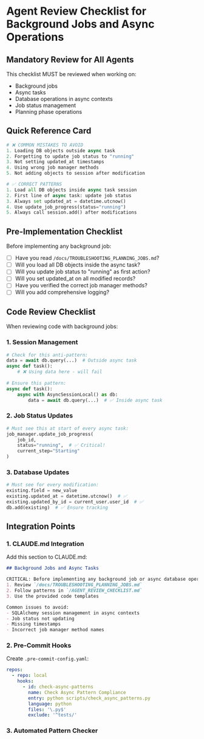# Agent Review Checklist for Background Jobs and Async Operations

## Mandatory Review for All Agents

This checklist MUST be reviewed when working on:
- Background jobs
- Async tasks
- Database operations in async contexts
- Job status management
- Planning phase operations

## Quick Reference Card

```python
# ❌ COMMON MISTAKES TO AVOID
1. Loading DB objects outside async task
2. Forgetting to update job status to "running"
3. Not setting updated_at timestamps
4. Using wrong job manager methods
5. Not adding objects to session after modification

# ✅ CORRECT PATTERNS
1. Load all DB objects inside async task session
2. First line of async task: update job status
3. Always set updated_at = datetime.utcnow()
4. Use update_job_progress(status="running")
5. Always call session.add() after modifications
```

## Pre-Implementation Checklist

Before implementing any background job:

- [ ] Have you read `/docs/TROUBLESHOOTING_PLANNING_JOBS.md`?
- [ ] Will you load all DB objects inside the async task?
- [ ] Will you update job status to "running" as first action?
- [ ] Will you set updated_at on all modified records?
- [ ] Have you verified the correct job manager methods?
- [ ] Will you add comprehensive logging?

## Code Review Checklist

When reviewing code with background jobs:

### 1. Session Management
```python
# Check for this anti-pattern:
data = await db.query(...)  # Outside async task
async def task():
    # ❌ Using data here - will fail
    
# Ensure this pattern:
async def task():
    async with AsyncSessionLocal() as db:
        data = await db.query(...)  # ✅ Inside async task
```

### 2. Job Status Updates
```python
# Must see this at start of every async task:
job_manager.update_job_progress(
    job_id,
    status="running",  # ✅ Critical!
    current_step="Starting"
)
```

### 3. Database Updates
```python
# Must see for every modification:
existing.field = new_value
existing.updated_at = datetime.utcnow()  # ✅
existing.updated_by_id = current_user.user_id  # ✅
db.add(existing)  # ✅ Ensure tracking
```

## Integration Points

### 1. CLAUDE.md Integration
Add this section to CLAUDE.md:

```markdown
## Background Jobs and Async Tasks

CRITICAL: Before implementing any background job or async database operation:
1. Review `/docs/TROUBLESHOOTING_PLANNING_JOBS.md`
2. Follow patterns in `/AGENT_REVIEW_CHECKLIST.md`
3. Use the provided code templates

Common issues to avoid:
- SQLAlchemy session management in async contexts
- Job status not updating
- Missing timestamps
- Incorrect job manager method names
```

### 2. Pre-Commit Hooks
Create `.pre-commit-config.yaml`:

```yaml
repos:
  - repo: local
    hooks:
      - id: check-async-patterns
        name: Check Async Pattern Compliance
        entry: python scripts/check_async_patterns.py
        language: python
        files: '\.py$'
        exclude: '^tests/'
```

### 3. Automated Pattern Checker